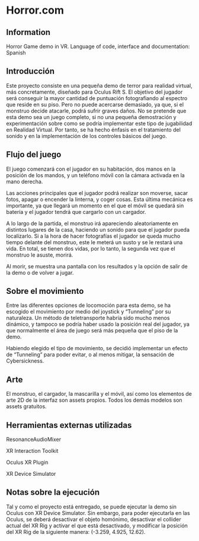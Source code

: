 # Horror.com
 
## Information
 
Horror Game demo in VR.
Language of code, interface and documentation: Spanish

## Introducción

 Este proyecto consiste en una pequeña demo de terror para realidad virtual, más concretamente, diseñado para Oculus Rift S. 
El objetivo del jugador será conseguir la mayor cantidad de puntuación fotografiando al espectro 
que reside en su piso. Pero no puede acercarse demasiado, ya que, si el monstruo decide atacarle, podrá sufrir graves daños.
No se pretende que esta demo sea un juego completo, si no una pequeña demostración y experimentación sobre como se podría implementar este tipo de jugabilidad en Realidad Virtual. Por tanto, se ha hecho énfasis en el tratamiento del sonido y en la implementación de los controles básicos del juego.

## Flujo del juego

 El juego comenzará con el jugador en su habitación, dos manos en la posición de los mandos, y un 
teléfono móvil con la cámara activada en la mano derecha. 

 Las acciones principales que el jugador podrá realizar son moverse, sacar fotos, apagar o encender la linterna, y coger cosas. Esta última mecánica es importante, ya que llegará un momento en el que el móvil se quedará sin batería y el jugador tendrá que cargarlo con un cargador.

 A lo largo de la partida, el monstruo irá apareciendo aleatoriamente en distintos lugares de la casa, haciendo un sonido para que el jugador pueda localizarlo. Si a la hora de hacer fotografías el jugador se queda mucho tiempo delante del monstruo, este le meterá un susto y se le restará una vida. En total, se tienen dos vidas, por lo tanto, la segunda vez que el monstruo le asuste, morirá.

 Al morir, se muestra una pantalla con los resultados y la opción de salir de la demo o de volver a 
jugar.

## Sobre el movimiento

 Entre las diferentes opciones de locomoción para esta demo, se ha escogido el movimiento por medio del joystick y “Tunneling” por su naturaleza. Un método de teletransporte habría sido mucho menos dinámico, y tampoco se podría haber usado la posición real del jugador, ya que normalmente el área de juego será más pequeña que el piso de la demo. 
 
 Habiendo elegido el tipo de movimiento, se decidió implementar un efecto de “Tunneling” para poder evitar, o al menos mitigar, la sensación de Cybersickness.

## Arte

 El monstruo, el cargador, la mascarilla y el móvil, así como los elementos de arte 2D de la interfaz son assets propios.
Todos los demás modelos son assets gratuitos.

## Herramientas externas utilizadas

ResonanceAudioMixer

XR Interaction Toolkit

Oculus XR Plugin

XR Device Simulator

## Notas sobre la ejecución

 Tal y como el proyecto está entregado, se puede ejecutar la demo sin Oculus con XR Device Simulator. Sin embargo, para poder ejecutarla en las Oculus, se deberá desactivar el objeto homónimo, desactivar el collider actual del XR Rig y activar el que está desactivado, y modificar la posición del XR Rig de la siguiente manera: (-3.259, 4.925, 12.62).

